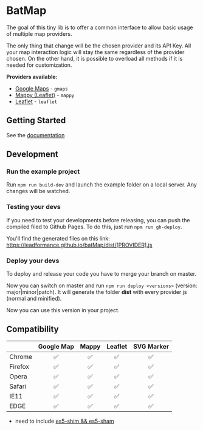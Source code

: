 # BatMap

The goal of this tiny lib is to offer a common interface to allow basic usage of multiple map providers.

The only thing that change will be the chosen provider and its API Key. All your map interaction logic will stay the same regardless of the provider chosen. On the other hand, it is possible to overload all methods if it is needed for customization.

**Providers available:**

- [Google Maps](https://developers.google.com/maps/documentation/javascript/) - `gmaps`
- [Mappy (Leaflet)](http://leafletjs.com/reference-1.0.3.html) - `mappy`
- [Leaflet](http://leafletjs.com/reference-1.5.1.html) - `leaflet`

## Getting Started

See the [documentation](https://leadformance.github.io/batMap/)

## Development

### Run the example project

Run `npm run build-dev` and launch the example folder on a local server.
Any changes will be watched.

### Testing your devs

If you need to test your developments before releasing, you can push the compiled filed to Github Pages.
To do this, just run `npm run gh-deploy`.

You'll find the generated files on this link: https://leadformance.github.io/batMap/dist/[PROVIDER].js

### Deploy your devs

To deploy and release your code you have to merge your branch on master.

Now you can switch on master and run `npm run deploy <versions>` (version: major|minor|patch).
It will generate the folder **dist** with every provider js (normal and minified).

Now you can use this version in your project.

## Compatibility

|         |         Google Map         |         Mappy         |        Leaflet        |         SVG Marker         |
| ------- |         :--------:         |      :--------:       |      :--------:       |         :--------:         |
| Chrome  |     :white_check_mark:     |   :white_check_mark:  |   :white_check_mark:  |     :white_check_mark:     |
| Firefox |     :white_check_mark:     |   :white_check_mark:  |   :white_check_mark:  |     :white_check_mark:     |
| Opera   |     :white_check_mark:     |   :white_check_mark:  |   :white_check_mark:  |     :white_check_mark:     |
| Safari  |     :white_check_mark:     |   :white_check_mark:  |   :white_check_mark:  |     :white_check_mark:     |
| IE11    |     :white_check_mark:     |   :white_check_mark:  |   :white_check_mark:  |     :white_check_mark:     |
| EDGE    |     :white_check_mark:     |   :white_check_mark:  |   :white_check_mark:  |     :white_check_mark:     |

- need to include [es5-shim && es5-sham](https://github.com/es-shims/es5-shim)
